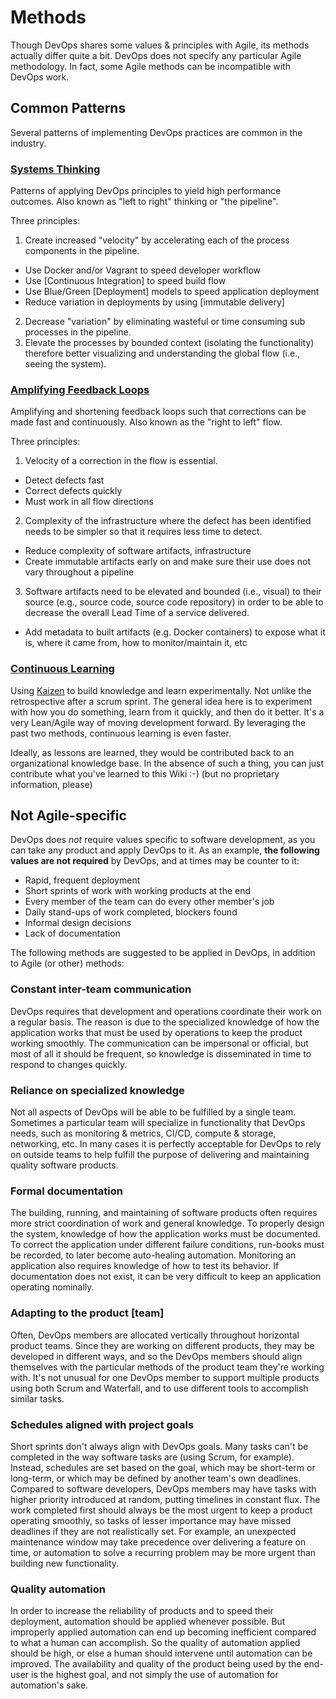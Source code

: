 # Methods

Though DevOps shares some values & principles with Agile, its methods actually differ quite a bit. DevOps does not specify any particular Agile methodology. In fact, some Agile methods can be incompatible with DevOps work.

## Common Patterns

Several patterns of implementing DevOps practices are common in the industry.

### [Systems Thinking][2]

Patterns of applying DevOps principles to yield high performance outcomes. Also known as "left to right" thinking or "the pipeline".

Three principles:
1. Create increased "velocity" by accelerating each of the process components in the pipeline.
  - Use Docker and/or Vagrant to speed developer workflow
  - Use [Continuous Integration] to speed build flow
  - Use Blue/Green [Deployment] models to speed application deployment
  - Reduce variation in deployments by using [immutable delivery]
2. Decrease "variation" by eliminating wasteful or time consuming sub processes in the pipeline.
3. Elevate the processes by bounded context (isolating the functionality) therefore better visualizing and understanding the global flow (i.e., seeing the system).

### [Amplifying Feedback Loops][3]

Amplifying and shortening feedback loops such that corrections can be made fast and continuously. Also known as the "right to left" flow.

Three principles:
1. Velocity of a correction in the flow is essential.
  - Detect defects fast
  - Correct defects quickly
  - Must work in all flow directions
2. Complexity of the infrastructure where the defect has been identified needs to be simpler so that it requires less time to detect.
  - Reduce complexity of software artifacts, infrastructure
  - Create immutable artifacts early on and make sure their use does not vary throughout a pipeline
3. Software artifacts need to be elevated and bounded (i.e., visual) to their source (e.g., source code, source code repository) in order to be able to decrease the overall Lead Time of a service delivered.
  - Add metadata to built artifacts (e.g. Docker containers) to expose what it is, where it came from, how to monitor/maintain it, etc

### [Continuous Learning][4]

Using [Kaizen][5] to build knowledge and learn experimentally. Not unlike the retrospective after a scrum sprint. The general idea here is to experiment with how you do something, learn from it quickly, and then do it better. It's a very Lean/Agile way of moving development forward. By leveraging the past two methods, continuous learning is even faster.

Ideally, as lessons are learned, they would be contributed back to an organizational knowledge base. In the absence of such a thing, you can just contribute what you've learned to this Wiki :-) (but no proprietary information, please)



## Not Agile-specific
DevOps does *not* require values specific to software development, as you can take any product and apply DevOps to it. As an example, **the following values are not required** by DevOps, and at times may be counter to it:

 * Rapid, frequent deployment
 * Short sprints of work with working products at the end
 * Every member of the team can do every other member's job
 * Daily stand-ups of work completed, blockers found
 * Informal design decisions
 * Lack of documentation

The following methods are suggested to be applied in DevOps, in addition to Agile (or other) methods:

### Constant inter-team communication
DevOps requires that development and operations coordinate their work on a regular basis. The reason is due to the specialized knowledge of how the application works that must be used by operations to keep the product working smoothly. The communication can be impersonal or official, but most of all it should be frequent, so knowledge is disseminated in time to respond to changes quickly.

### Reliance on specialized knowledge
Not all aspects of DevOps will be able to be fulfilled by a single team. Sometimes a particular team will specialize in functionality that DevOps needs, such as monitoring & metrics, CI/CD, compute & storage, networking, etc. In many cases it is perfectly acceptable for DevOps to rely on outside teams to help fulfill the purpose of delivering and maintaining quality software products.

### Formal documentation
The building, running, and maintaining of software products often requires more strict coordination of work and general knowledge. To properly design the system, knowledge of how the application works must be documented. To correct the application under different failure conditions, run-books must be recorded, to later become auto-healing automation. Monitoring an application also requires knowledge of how to test its behavior. If documentation does not exist, it can be very difficult to keep an application operating nominally.

### Adapting to the product [team]
Often, DevOps members are allocated vertically throughout horizontal product teams. Since they are working on different products, they may be developed in different ways, and so the DevOps members should align themselves with the particular methods of the product team they're working with. It's not unusual for one DevOps member to support multiple products using both Scrum and Waterfall, and to use different tools to accomplish similar tasks.

### Schedules aligned with project goals
Short sprints don't always align with DevOps goals. Many tasks can't be completed in the way software tasks are (using Scrum, for example). Instead, schedules are set based on the goal, which may be short-term or long-term, or which may be defined by another team's own deadlines. Compared to software developers, DevOps members may have tasks with higher priority introduced at random, putting timelines in constant flux. The work completed first should always be the most urgent to keep a product operating smoothly, so tasks of lesser importance may have missed deadlines if they are not realistically set. For example, an unexpected maintenance window may take precedence over delivering a feature on time, or automation to solve a recurring problem may be more urgent than building new functionality.

### Quality automation
In order to increase the reliability of products and to speed their deployment, automation should be applied whenever possible. But improperly applied automation can end up becoming inefficient compared to what a human can accomplish. So the quality of automation applied should be high, or else a human should intervene until automation can be improved. The availability and quality of the product being used by the end-user is the highest goal, and not simply the use of automation for automation's sake.


[1]: https://www.bmc.com/blogs/devops-vs-agile-whats-the-difference-and-how-are-they-related/
[2]: https://blog.docker.com/2015/05/docker-three-ways-devops/
[3]: https://blog.docker.com/2015/06/docker-three-ways-devops-2/
[4]: https://blog.docker.com/2015/07/docker-three-ways-devops-3/
[5]: https://en.wikipedia.org/wiki/Kaizen
